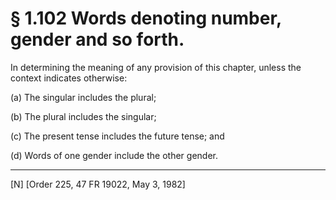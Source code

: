 # § 1.102   Words denoting number, gender and so forth.

In determining the meaning of any provision of this chapter, unless the context indicates otherwise:


(a) The singular includes the plural;


(b) The plural includes the singular;


(c) The present tense includes the future tense; and


(d) Words of one gender include the other gender.



---

[N] [Order 225, 47 FR 19022, May 3, 1982] 




